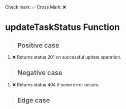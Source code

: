 Check mark: ✅
Cross Mark: ❌

# updateTaskStatus Function

> ## Positive case
1. ❌ Returns status 201 on successful update operation.

> ## Negative case
1. ❌ Returns status 404 if some error occurs.

> ## Edge case
